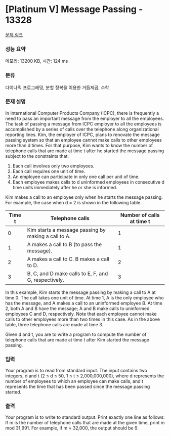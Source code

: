 # [Platinum V] Message Passing - 13328 

[문제 링크](https://www.acmicpc.net/problem/13328) 

### 성능 요약

메모리: 13200 KB, 시간: 124 ms

### 분류

다이나믹 프로그래밍, 분할 정복을 이용한 거듭제곱, 수학

### 문제 설명

<p>In International Computer Products Company (ICPC), there is frequently a need to pass an important message from the employer to all the employees. The task of passing a message from ICPC employer to all the employees is accomplished by a series of calls over the telephone along organizational reporting lines. Kim, the employer of ICPC, plans to renovate the message passing system so that an employee cannot make calls to other employees more than d times. For that purpose, Kim wants to know the number of telephone calls that are made at time t after he started the message passing subject to the constraints that:</p>

<ol>
	<li>Each call involves only two employees.</li>
	<li>Each call requires one unit of time.</li>
	<li>An employee can participate in only one call per unit of time.</li>
	<li>Each employee makes calls to d uninformed employees in consecutive d time units immediately after he or she is informed.</li>
</ol>

<p>Kim makes a call to an employee only when he starts the message passing. For example, the case when d = 2 is shown in the following table.</p>

<table class="table table-bordered">
	<thead>
		<tr>
			<th>Time t</th>
			<th>Telephone calls</th>
			<th>Number of calls at time t</th>
		</tr>
	</thead>
	<tbody>
		<tr>
			<td>0</td>
			<td>Kim starts a message passing by making a call to A.</td>
			<td>1</td>
		</tr>
		<tr>
			<td>1</td>
			<td>A makes a call to B (to pass the message).</td>
			<td>1</td>
		</tr>
		<tr>
			<td>2</td>
			<td>A makes a call to C. B makes a call to D.</td>
			<td>2</td>
		</tr>
		<tr>
			<td>3</td>
			<td>B, C, and D make calls to E, F, and G, respectively.</td>
			<td>3</td>
		</tr>
	</tbody>
</table>

<p>In this example, Kim starts the message passing by making a call to A at time 0. The call takes one unit of time. At time 1, A is the only employee who has the message, and A makes a call to an uninformed employee B. At time 2, both A and B have the message; A and B make calls to uninformed employees C and D, respectively. Note that each employee cannot make calls to other employees more than two times in this case. As in the above table, three telephone calls are made at time 3.</p>

<p>Given d and t, you are to write a program to compute the number of telephone calls that are made at time t after Kim started the message passing.</p>

### 입력 

 <p>Your program is to read from standard input. The input contains two integers, d and t (2 ≤ d ≤ 50, 1 ≤ t ≤ 2,000,000,000), where d represents the number of employees to which an employee can make calls, and t represents the time that has been passed since the message passing started.</p>

### 출력 

 <p>Your program is to write to standard output. Print exactly one line as follows: If m is the number of telephone calls that are made at the given time, print m mod 31,991. For example, if m = 32,000, the output should be 9.</p>

